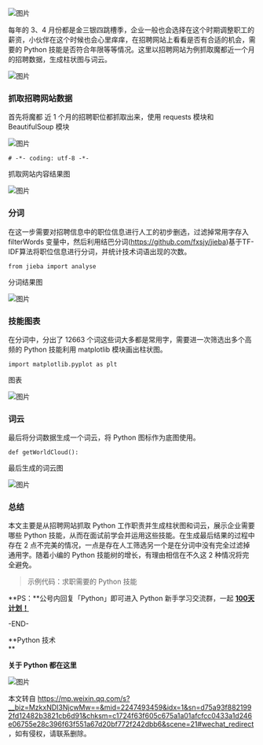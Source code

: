 ![图片](https://mmbiz.qpic.cn/mmbiz_jpg/SAy0yVjKWywF1B2sqROJSwGqkBTnf3iaCY0NicU3iaflojDougbyrWHezpZkPo7ViaglL4pQgXEANKZGRsts1PA2TQ/640?wx_fmt=jpeg&wxfrom=5&wx_lazy=1&wx_co=1)

每年的 3、4 月份都是金三银四跳槽季，企业一般也会选择在这个时期调整职工的薪资，小伙伴在这个时候也会心里痒痒，在招聘网站上看看是否有合适的机会，需要的 Python 技能是否符合年限等等情况。这里以招聘网站为例抓取魔都近一个月的招聘数据，生成柱状图与词云。

![图片](https://mmbiz.qpic.cn/mmbiz_png/SAy0yVjKWyykC0tKGr1GJjRSM78Yx9l7BNlpPTXeHcUdI58VufV0I5dLvydQWHxh2a3SV7sv5aibibpYYr2pjd1A/640?wx_fmt=png&wxfrom=5&wx_lazy=1&wx_co=1)

### 抓取招聘网站数据

首先将魔都 近 1 个月的招聘职位都抓取出来，使用 requests 模块和 BeautifulSoup 模块

![图片](https://mmbiz.qpic.cn/mmbiz_png/SAy0yVjKWyykC0tKGr1GJjRSM78Yx9l79YiaEbXQDa3KhriaFMN62do8mRNz7wUm8ERYib8VGJm7sYibRDb623Lnfg/640?wx_fmt=png&wxfrom=5&wx_lazy=1&wx_co=1)

```
# -*- coding: utf-8 -*-
```

抓取网站内容结果图

![图片](https://mmbiz.qpic.cn/mmbiz_png/SAy0yVjKWyykC0tKGr1GJjRSM78Yx9l7F2BP3y9UQia7xxXAibdE2GNPoELGmkEB2uJXnrHnrHibkSMY0G1Ol21Kg/640?wx_fmt=png&wxfrom=5&wx_lazy=1&wx_co=1)

### 分词

在这一步需要对招聘信息中的职位信息进行人工的初步删选，过滤掉常用字存入 filterWords 变量中，然后利用结巴分词(https://github.com/fxsjy/jieba)基于TF-IDF算法将职位信息进行分词，并统计技术词语出现的次数。

```
from jieba import analyse
```

分词结果图

![图片](https://mmbiz.qpic.cn/mmbiz_png/SAy0yVjKWyykC0tKGr1GJjRSM78Yx9l7aZafPHjAylLad9IbEVgzDibsjxzlXfjnlNsVV9IMekc1WhP4c4UoiagQ/640?wx_fmt=png&wxfrom=5&wx_lazy=1&wx_co=1)

### 技能图表

在分词中，分出了 12663 个词这些词大多都是常用字，需要进一次筛选出多个高频的 Python 技能利用 matplotlib 模块画出柱状图。

```
import matplotlib.pyplot as plt
```

图表

![图片](https://mmbiz.qpic.cn/mmbiz_png/SAy0yVjKWyykC0tKGr1GJjRSM78Yx9l7RIBT9k1Oic7KRrkicDCj45gJuCtR95pkAdiaSqeA1w2ibt4kDlKscuiaebw/640?wx_fmt=png&wxfrom=5&wx_lazy=1&wx_co=1)

### 词云

最后将分词数据生成一个词云，将 Python 图标作为底图使用。

```
def getWorldCloud():
```

最后生成的词云图

![图片](https://mmbiz.qpic.cn/mmbiz_png/SAy0yVjKWyykC0tKGr1GJjRSM78Yx9l7tQeYdl1OC3j9u3EIhNC2mvric3RPZle9lr3dibX3KE4bhzZRcPZqDTew/640?wx_fmt=png&wxfrom=5&wx_lazy=1&wx_co=1)

### 总结

本文主要是从招聘网站抓取 Python 工作职责并生成柱状图和词云，展示企业需要哪些 Python 技能，从而在面试前学会并运用这些技能。在生成最后结果的过程中存在 2 点不完美的情况，一点是存在人工筛选另一个是在分词中没有完全过滤掉通用字。随着小编的 Python 技能树的增长，有理由相信在不久这 2 种情况将完全避免。

> 示例代码：求职需要的 Python 技能

  

  

**PS：**公号内回复「Python」即可进入 Python 新手学习交流群，一起 [**100天计划！**](http://mp.weixin.qq.com/s?__biz=MzU1NDk2MzQyNg==&mid=2247484479&idx=2&sn=170c2384133328c9bfee5c94e93c4814&chksm=fbdadcb2ccad55a492f2c8d9736c80b0b893ec771c47b08e3f46c18075f5eae88ee1d16d27b9&scene=21#wechat_redirect)  

\-END-  

**Python 技术  
**

****关于 Python 都在这里****

  

![图片](https://mmbiz.qpic.cn/mmbiz_jpg/SAy0yVjKWywvq4Aff6E1TSyTplN8mCoy8vNAtgC1ltRPHoPTgKwHv3DcwGEmCL0fTJRtqwkOH1I67JKff5PWjw/640?wx_fmt=jpeg&wxfrom=5&wx_lazy=1&wx_co=1)

本文转自 <https://mp.weixin.qq.com/s?__biz=MzkxNDI3NjcwMw==&mid=2247493459&idx=1&sn=d75a93f8821992fd12482b3821cb6d91&chksm=c1724f63f605c675a1a01afcfcc0433a1d246e06755e28c396f63f551a67d20bf772f242dbb6&scene=21#wechat_redirect>，如有侵权，请联系删除。